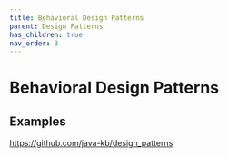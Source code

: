 ```yaml
---
title: Behavioral Design Patterns
parent: Design Patterns
has_children: true
nav_order: 3
---
```


# Behavioral Design Patterns

## Examples
https://github.com/java-kb/design_patterns